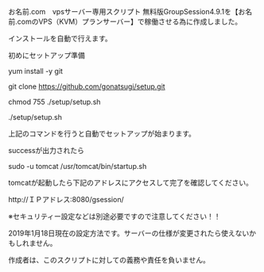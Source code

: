 お名前.com　vpsサーバー専用スクリプト
無料版GroupSession4.9.1を【お名前.comのVPS（KVM）プランサーバー】で稼働させる為に作成しました。

インストールを自動で行えます。

初めにセットアップ準備

yum install -y git

git clone https://github.com/gonatsugi/setup.git

chmod 755 ./setup/setup.sh

./setup/setup.sh

上記のコマンドを行うと自動でセットアップが始まります。

successが出力されたら

sudo -u tomcat /usr/tomcat/bin/startup.sh

tomcatが起動したら下記のアドレスにアクセスして完了を確認してください。

http://ＩＰアドレス:8080/gsession/

※セキュリティー設定などは別途必要ですので注意してください！！

2019年1月18日現在の設定方法です。サーバーの仕様が変更されたら使えないかもしれません。

作成者は、このスクリプトに対しての義務や責任を負いません。
